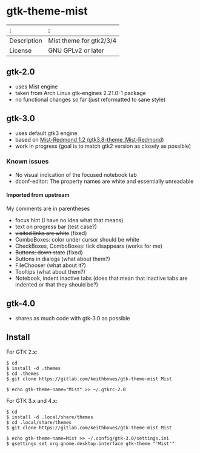 # gtk-theme-mist

:          |:
:----------|:-------------------
Description|Mist theme for gtk2/3/4
License    |GNU GPLv2 or later

## gtk-2.0

  - uses Mist engine
  - taken from Arch Linux gtk-engines 2.21.0-1 package
  - no functional changes so far (just reformatted to sane style)

## gtk-3.0

  - uses default gtk3 engine
  - based on [Mist-Redmond 1.2
    (gtk3.8-theme\_Mist-Redmond)](http://gnome-look.org/content/show.php?content=155580)
  - work in progress (goal is to match gtk2 version as closely as possible)

### Known issues

  - No visual indication of the focused notebook tab
  - dconf-editor: The property names are white and essentially unreadable

#### Imported from upstream

My comments are in parentheses

  - focus hint (I have no idea what that means)
  - text on progress bar (test case?)
  - ~~visited links are white~~ (fixed)
  - ComboBoxes: color under cursor should be white
  - CheckBoxes, ComboBoxes: tick disappears (works for me)
  - ~~Buttons: down state~~ (fixed)
  - Buttons in dialogs (what about them?)
  - FileChooser (what about it?)
  - Tooltips (what about them?)
  - Notebook, indent inactive tabs (does that mean that inactive tabs are indented or that they should be?)

## gtk-4.0

  - shares as much code with gtk-3.0 as possible

## Install

For GTK 2.x:

    $ cd
    $ install -d .themes
    $ cd .themes
    $ git clone https://gitlab.com/keithbowes/gtk-theme-mist Mist

    $ echo gtk-theme-name="Mist" >> ~/.gtkrc-2.0

For GTK 3.x and 4.x:

    $ cd
    $ install -d .local/share/themes
    $ cd .local/share/themes
    $ git clone https://gitlab.com/keithbowes/gtk-theme-mist Mist

    $ echo gtk-theme-name=Mist >> ~/.config/gtk-3.0/settings.ini
    $ gsettings set org.gnome.desktop.interface gtk-theme "'Mist'"
